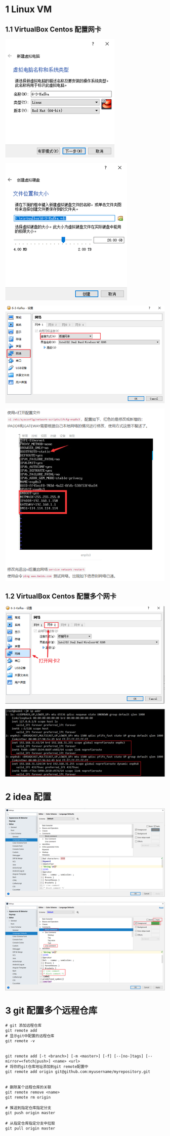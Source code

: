 # 1 Linux VM



## 1.1 VirtualBox Centos 配置网卡

![image-20211120171526758](assest/image-20211120171526758.png)

![image-20211120172017330](assest/image-20211120172017330.png)

![image-20211120172144938](assest/image-20211120172144938.png)

![image-20211120172405481](assest/image-20211120172405481.png)

## 1.2 VirtualBox Centos 配置多个网卡

![image-20211122162941842](assest/image-20211122162941842.png)

![image-20211122163019071](assest/image-20211122163019071.png)



# 2 idea 配置

![image-20220412125444637](assest/image-20220412125444637.png)

![image-20220412125633871](assest/image-20220412125633871.png)

# 3 git 配置多个远程仓库

```shell
# git 添加远程仓库
git remote add
# 显示git中配置的远程仓库
git remote -v


git remote add [-t <branch>] [-m <master>] [-f] [--[no-]tags] [--mirror=<fetch|push>] <name> <url>
# 将你的git仓库地址添加到git remote配置中
git remote add origin git@github.com:myusername/myrepository.git


# 删除某个远程仓库的关联
git remote remove <name>
git remote rm origin

# 推送到指定仓库指定分支
git push origin master

# 从指定仓库指定分支中拉取
git pull origin master
```



